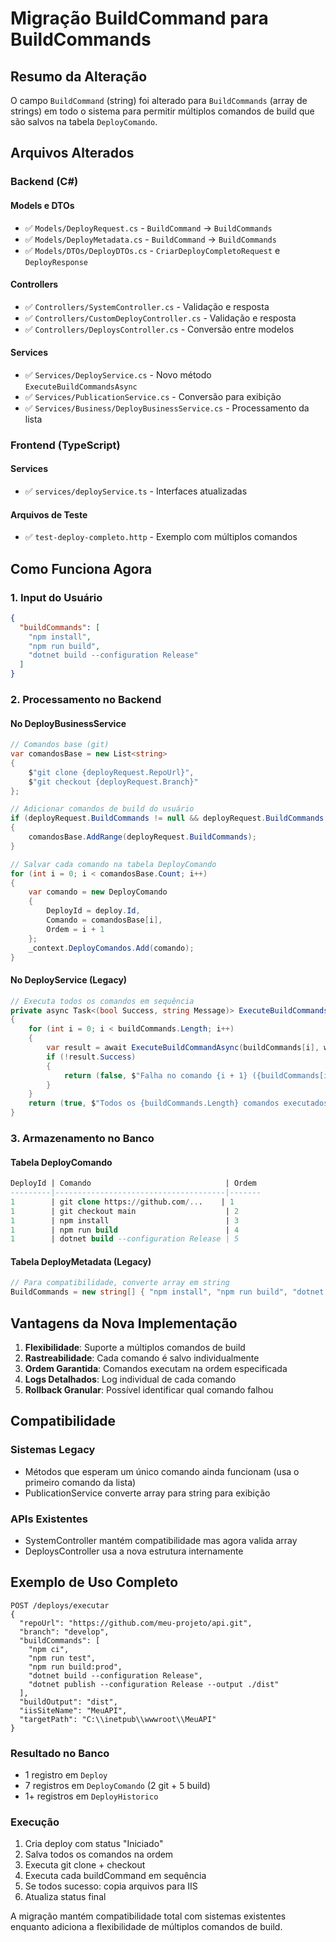 # Migração BuildCommand para BuildCommands

## Resumo da Alteração

O campo `BuildCommand` (string) foi alterado para `BuildCommands` (array de strings) em todo o sistema para permitir múltiplos comandos de build que são salvos na tabela `DeployComando`.

## Arquivos Alterados

### Backend (C#)

#### Models e DTOs
- ✅ `Models/DeployRequest.cs` - `BuildCommand` → `BuildCommands`
- ✅ `Models/DeployMetadata.cs` - `BuildCommand` → `BuildCommands`
- ✅ `Models/DTOs/DeployDTOs.cs` - `CriarDeployCompletoRequest` e `DeployResponse`

#### Controllers
- ✅ `Controllers/SystemController.cs` - Validação e resposta
- ✅ `Controllers/CustomDeployController.cs` - Validação e resposta
- ✅ `Controllers/DeploysController.cs` - Conversão entre modelos

#### Services
- ✅ `Services/DeployService.cs` - Novo método `ExecuteBuildCommandsAsync`
- ✅ `Services/PublicationService.cs` - Conversão para exibição
- ✅ `Services/Business/DeployBusinessService.cs` - Processamento da lista

### Frontend (TypeScript)

#### Services
- ✅ `services/deployService.ts` - Interfaces atualizadas

#### Arquivos de Teste
- ✅ `test-deploy-completo.http` - Exemplo com múltiplos comandos

## Como Funciona Agora

### 1. Input do Usuário
```json
{
  "buildCommands": [
    "npm install",
    "npm run build", 
    "dotnet build --configuration Release"
  ]
}
```

### 2. Processamento no Backend

#### No DeployBusinessService
```csharp
// Comandos base (git)
var comandosBase = new List<string>
{
    $"git clone {deployRequest.RepoUrl}",
    $"git checkout {deployRequest.Branch}"
};

// Adicionar comandos de build do usuário
if (deployRequest.BuildCommands != null && deployRequest.BuildCommands.Length > 0)
{
    comandosBase.AddRange(deployRequest.BuildCommands);
}

// Salvar cada comando na tabela DeployComando
for (int i = 0; i < comandosBase.Count; i++)
{
    var comando = new DeployComando
    {
        DeployId = deploy.Id,
        Comando = comandosBase[i],
        Ordem = i + 1
    };
    _context.DeployComandos.Add(comando);
}
```

#### No DeployService (Legacy)
```csharp
// Executa todos os comandos em sequência
private async Task<(bool Success, string Message)> ExecuteBuildCommandsAsync(string[] buildCommands, string workingDirectory)
{
    for (int i = 0; i < buildCommands.Length; i++)
    {
        var result = await ExecuteBuildCommandAsync(buildCommands[i], workingDirectory);
        if (!result.Success)
        {
            return (false, $"Falha no comando {i + 1} ({buildCommands[i]}): {result.Message}");
        }
    }
    return (true, $"Todos os {buildCommands.Length} comandos executados com sucesso");
}
```

### 3. Armazenamento no Banco

#### Tabela DeployComando
```sql
DeployId | Comando                              | Ordem
---------|--------------------------------------|-------
1        | git clone https://github.com/...    | 1
1        | git checkout main                    | 2  
1        | npm install                          | 3
1        | npm run build                        | 4
1        | dotnet build --configuration Release | 5
```

#### Tabela DeployMetadata (Legacy)
```csharp
// Para compatibilidade, converte array em string
BuildCommands = new string[] { "npm install", "npm run build", "dotnet build" }
```

## Vantagens da Nova Implementação

1. **Flexibilidade**: Suporte a múltiplos comandos de build
2. **Rastreabilidade**: Cada comando é salvo individualmente
3. **Ordem Garantida**: Comandos executam na ordem especificada
4. **Logs Detalhados**: Log individual de cada comando
5. **Rollback Granular**: Possível identificar qual comando falhou

## Compatibilidade

### Sistemas Legacy
- Métodos que esperam um único comando ainda funcionam (usa o primeiro comando da lista)
- PublicationService converte array para string para exibição

### APIs Existentes
- SystemController mantém compatibilidade mas agora valida array
- DeploysController usa a nova estrutura internamente

## Exemplo de Uso Completo

```http
POST /deploys/executar
{
  "repoUrl": "https://github.com/meu-projeto/api.git",
  "branch": "develop",
  "buildCommands": [
    "npm ci",
    "npm run test",
    "npm run build:prod",
    "dotnet build --configuration Release",
    "dotnet publish --configuration Release --output ./dist"
  ],
  "buildOutput": "dist",
  "iisSiteName": "MeuAPI",
  "targetPath": "C:\\inetpub\\wwwroot\\MeuAPI"
}
```

### Resultado no Banco
- 1 registro em `Deploy`
- 7 registros em `DeployComando` (2 git + 5 build)
- 1+ registros em `DeployHistorico`

### Execução
1. Cria deploy com status "Iniciado"
2. Salva todos os comandos na ordem
3. Executa git clone + checkout
4. Executa cada buildCommand em sequência
5. Se todos sucesso: copia arquivos para IIS
6. Atualiza status final

A migração mantém compatibilidade total com sistemas existentes enquanto adiciona a flexibilidade de múltiplos comandos de build.

